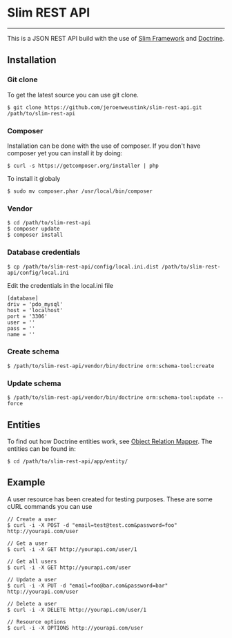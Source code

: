 # Slim REST API
***

This is a JSON REST API build with the use of [Slim Framework](http://www.slimframework.com) and [Doctrine](http://www.doctrine-project.org).

## Installation

### Git clone
To get the latest source you can use git clone.

    $ git clone https://github.com/jeroenweustink/slim-rest-api.git /path/to/slim-rest-api

### Composer
Installation can be done with the use of composer. If you don't have composer yet you can install it by doing:

    $ curl -s https://getcomposer.org/installer | php

To install it globaly

    $ sudo mv composer.phar /usr/local/bin/composer

### Vendor

    $ cd /path/to/slim-rest-api
    $ composer update
    $ composer install

### Database credentials

    $ cp /path/to/slim-rest-api/config/local.ini.dist /path/to/slim-rest-api/config/local.ini

Edit the credentials in the local.ini file

    [database]
    driv = 'pdo_mysql'
    host = 'localhost'
    port = '3306'
    user = ''
    pass = ''
    name = ''

### Create schema

    $ /path/to/slim-rest-api/vendor/bin/doctrine orm:schema-tool:create

### Update schema

    $ /path/to/slim-rest-api/vendor/bin/doctrine orm:schema-tool:update --force

## Entities

To find out how Doctrine entities work, see [Object Relation Mapper](http://www.doctrine-project.org/projects/orm.html). The entities can be found in:

    $ cd /path/to/slim-rest-api/app/entity/

## Example

A user resource has been created for testing purposes. These are some cURL commands you can use

    // Create a user
    $ curl -i -X POST -d "email=test@test.com&password=foo" http://yourapi.com/user

    // Get a user
    $ curl -i -X GET http://yourapi.com/user/1

    // Get all users
    $ curl -i -X GET http://yourapi.com/user

    // Update a user
    $ curl -i -X PUT -d "email=foo@bar.com&password=bar" http://yourapi.com/user

    // Delete a user
    $ curl -i -X DELETE http://yourapi.com/user/1

    // Resource options
    $ curl -i -X OPTIONS http://yourapi.com/user